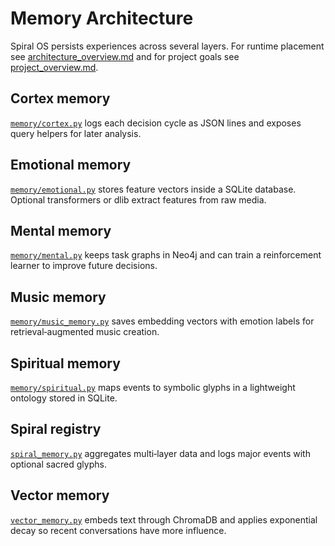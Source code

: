 # Memory Architecture

Spiral OS persists experiences across several layers. For runtime placement see
[architecture_overview.md](architecture_overview.md) and for project goals see
[project_overview.md](project_overview.md).

## Cortex memory
[`memory/cortex.py`](../memory/cortex.py) logs each decision cycle as JSON lines
and exposes query helpers for later analysis.

## Emotional memory
[`memory/emotional.py`](../memory/emotional.py) stores feature vectors inside a
SQLite database. Optional transformers or dlib extract features from raw media.

## Mental memory
[`memory/mental.py`](../memory/mental.py) keeps task graphs in Neo4j and can
train a reinforcement learner to improve future decisions.

## Music memory
[`memory/music_memory.py`](../memory/music_memory.py) saves embedding vectors
with emotion labels for retrieval‑augmented music creation.

## Spiritual memory
[`memory/spiritual.py`](../memory/spiritual.py) maps events to symbolic glyphs
in a lightweight ontology stored in SQLite.

## Spiral registry
[`spiral_memory.py`](../spiral_memory.py) aggregates multi‑layer data and logs
major events with optional sacred glyphs.

## Vector memory
[`vector_memory.py`](../vector_memory.py) embeds text through ChromaDB and
applies exponential decay so recent conversations have more influence.
